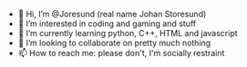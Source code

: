 - 👋 Hi, I’m @Joresund (real name Johan Storesund)
- 👀 I’m interested in coding and gaming and stuff
- 🌱 I’m currently learning python, C++, HTML and javascript
- 💞️ I’m looking to collaborate on pretty much nothing
- 📫 How to reach me: please don't, I'm socially restraint

<!---
Joresund/Joresund is a ✨ special ✨ repository because its `README.md` (this file) appears on your GitHub profile.
You can click the Preview link to take a look at your changes.
--->
